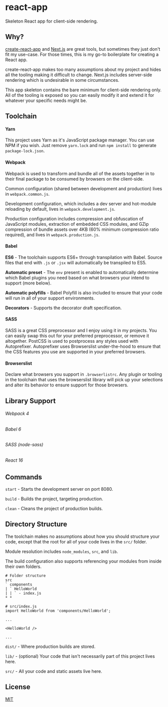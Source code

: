 react-app
=========

Skeleton React app for client-side rendering.

## Why?

[create-react-app](https://github.com/facebookincubator/create-react-app) and [Next.js](https://github.com/zeit/next.js/) are great tools, but sometimes they just don't fit my use-case. For those times, this is my go-to boilerplate for creating a React app.

create-react-app makes too many assumptions about my project and hides all the tooling making it difficult to change. Next.js includes server-side rendering which is undesirable in some circumstances.

This app skeleton contains the bare minimum for client-side rendering only. All of the tooling is exposed so you can easily modify it and extend it for whatever your specific needs might be.

## Toolchain

#### Yarn

This project uses Yarn as it's JavaScript package manager. You can use NPM if you wish. Just remove `yarn.lock` and run `npm install` to generate `package-lock.json`.

#### Webpack

Webpack is used to transform and bundle all of the assets together in to their final package to be consumed by browsers on the client-side.

Common configuration (shared between development and production) lives in `webpack.common.js`.

Development configuration, which includes a dev server and hot-module reloading by default, lives in `webpack.development.js`.

Production configuration includes compression and obfuscation of JavaScript modules, extraction of embedded CSS modules, and GZip compression of bundle assets over 4KB (60% minimum compression ratio required), and lives in `webpack.production.js`.

#### Babel

**ES6** - The toolchain supports ES6+ through transpilation with Babel. Source files that end with `.js` or `.jsx` will automatically be transpiled to ES5.

**Automatic preset** - The `env` present is enabled to automatically determine which Babel plugins you need based on what browsers your intend to support (more below).

**Automatic polyfills** - Babel Polyfill is also included to ensure that your code will run in all of your support environments.

**Decorators** - Supports the decorator draft specification.

#### SASS

SASS is a great CSS preprocessor and I enjoy using it in my projects. You can easily swap this out for your preferred preprocessor, or remove it altogether. PostCSS is used to postprocess any styles used with Autoprefixer. Autoprefixer uses Browserslist under-the-hood to ensure that the CSS features you use are supported in your preferred browsers.

#### Browserslist

Declare what browsers you support in `.browserlistrc`. Any plugin or tooling in the toolchain that uses the browserslist library will pick up your selections and alter its behavior to ensure support for those browsers.

## Library Support

###### Webpack 4
###### Babel 6
###### SASS (node-sass)
###### React 16

## Commands

`start` - Starts the development server on port 8080.

`build` - Builds the project, targeting production.

`clean` - Cleans the project of production builds.

## Directory Structure

The toolchain makes no assumptions about how you should structure your code, except that the root for all of your code lives in the `src/` folder.

Module resolution includes `node_modules`, `src`, and `lib`.

The build configuration also supports referencing your modules from inside their own folders.

```
# Folder structure
src
` components
| ` HelloWorld
| | ` - index.js
* *

# src/index.js
import HelloWorld from 'components/HelloWorld';

...

<HelloWorld />

...
```

`dist/` - Where production builds are stored.

`lib/` - (optional) Your code that isn't necessarily part of this project lives here.

`src/` - All your code and static assets live here.

## License

[MIT](https://opensource.org/licenses/MIT)
